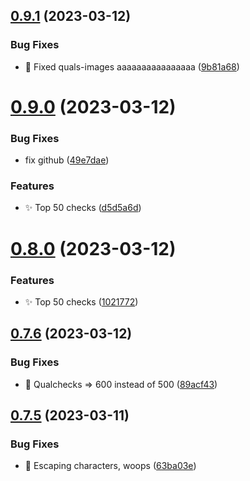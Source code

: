 ## [0.9.1](https://github.com/mgtourney/website/compare/v0.9.0...v0.9.1) (2023-03-12)


### Bug Fixes

* :bug: Fixed quals-images aaaaaaaaaaaaaaaa ([9b81a68](https://github.com/mgtourney/website/commit/9b81a681291d4fbbe7c79dc8a85bcf4dde9e5a26))



# [0.9.0](https://github.com/mgtourney/website/compare/v0.8.0...v0.9.0) (2023-03-12)


### Bug Fixes

* fix github ([49e7dae](https://github.com/mgtourney/website/commit/49e7dae365b43ad4ac762aea39207a3b69c703f7))


### Features

* :sparkles: Top 50 checks ([d5d5a6d](https://github.com/mgtourney/website/commit/d5d5a6d0dc74d7409547cddff2815ab13c7a1997))



# [0.8.0](https://github.com/mgtourney/website/compare/v0.7.6...v0.8.0) (2023-03-12)


### Features

* :sparkles: Top 50 checks ([1021772](https://github.com/mgtourney/website/commit/1021772bbcf19b084881ac9d5762164a1d42ba74))



## [0.7.6](https://github.com/mgtourney/website/compare/v0.7.5...v0.7.6) (2023-03-12)


### Bug Fixes

* :bug: Qualchecks => 600 instead of 500 ([89acf43](https://github.com/mgtourney/website/commit/89acf430efbca968dc3ad0282c90269d131ad2d4))



## [0.7.5](https://github.com/mgtourney/website/compare/v0.7.4...v0.7.5) (2023-03-11)


### Bug Fixes

* :bug: Escaping characters, woops ([63ba03e](https://github.com/mgtourney/website/commit/63ba03e11768f5e4ad431190e9635ad0de18ddb4))



